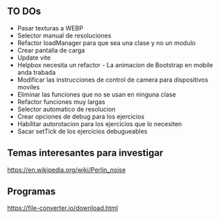## TO DOs
- Pasar texturas a WEBP
- Selector manual de resoluciones
- Refactor loadManager para que sea una clase y no un modulo
- Crear pantalla de carga
- Update vite
- Helpbox necesita un refactor - La animacion de Bootstrap en mobile anda trabada
- Modificar las instrucciones de control de camera para dispositivos moviles
- Eliminar las funciones que no se usan en ninguna clase
- Refactor funciones muy largas
- Selector automatico de resolucion
- Crear opciones de debug para los ejercicios
- Habilitar autorotacion para los ejercicios que lo necesiten
- Sacar setTick de los ejercicios debugueables

## Temas interesantes para investigar
https://en.wikipedia.org/wiki/Perlin_noise

## Programas
https://file-converter.io/download.html
